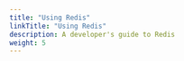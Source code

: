 ```yaml
---
title: "Using Redis"
linkTitle: "Using Redis"
description: A developer's guide to Redis
weight: 5
---
```

